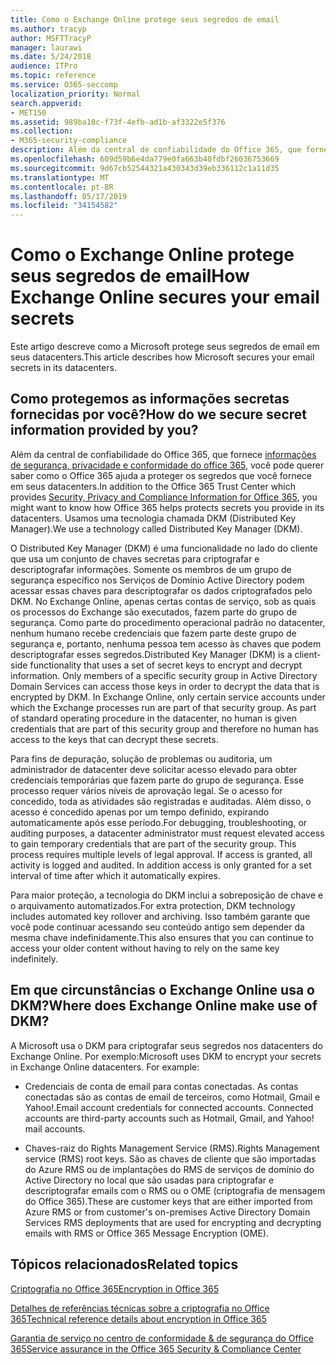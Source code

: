 ```yaml
---
title: Como o Exchange Online protege seus segredos de email
ms.author: tracyp
author: MSFTTracyP
manager: laurawi
ms.date: 5/24/2018
audience: ITPro
ms.topic: reference
ms.service: O365-seccomp
localization_priority: Normal
search.appverid:
- MET150
ms.assetid: 989ba10c-f73f-4efb-ad1b-af3322e5f376
ms.collection:
- M365-security-compliance
description: Além da central de confiabilidade do Office 365, que fornece informações de segurança, privacidade e conformidade do Office 365, você pode querer saber como o Office 365 ajuda a proteger os segredos que você fornece em seus datacenters. Usamos uma tecnologia chamada DKM (Distributed Key Manager).
ms.openlocfilehash: 609d59b6e4da779e0fa663b40fdbf26036753669
ms.sourcegitcommit: 9d67cb52544321a430343d39eb336112c1a11d35
ms.translationtype: MT
ms.contentlocale: pt-BR
ms.lasthandoff: 05/17/2019
ms.locfileid: "34154582"
---
```

# <a name="how-exchange-online-secures-your-email-secrets"></a><span data-ttu-id="29f1f-104">Como o Exchange Online protege seus segredos de email</span><span class="sxs-lookup"><span data-stu-id="29f1f-104">How Exchange Online secures your email secrets</span></span>

<span data-ttu-id="29f1f-105">Este artigo descreve como a Microsoft protege seus segredos de email em seus datacenters.</span><span class="sxs-lookup"><span data-stu-id="29f1f-105">This article describes how Microsoft secures your email secrets in its datacenters.</span></span>
  
## <a name="how-do-we-secure-secret-information-provided-by-you"></a><span data-ttu-id="29f1f-106">Como protegemos as informações secretas fornecidas por você?</span><span class="sxs-lookup"><span data-stu-id="29f1f-106">How do we secure secret information provided by you?</span></span>

<span data-ttu-id="29f1f-107">Além da central de confiabilidade do Office 365, que fornece [informações de segurança, privacidade e conformidade do office 365](https://go.microsoft.com/fwlink/?linkid=874644), você pode querer saber como o Office 365 ajuda a proteger os segredos que você fornece em seus datacenters.</span><span class="sxs-lookup"><span data-stu-id="29f1f-107">In addition to the Office 365 Trust Center which provides [Security, Privacy and Compliance Information for Office 365](https://go.microsoft.com/fwlink/?linkid=874644), you might want to know how Office 365 helps protects secrets you provide in its datacenters.</span></span> <span data-ttu-id="29f1f-108">Usamos uma tecnologia chamada DKM (Distributed Key Manager).</span><span class="sxs-lookup"><span data-stu-id="29f1f-108">We use a technology called Distributed Key Manager (DKM).</span></span>
  
<span data-ttu-id="29f1f-p103">O Distributed Key Manager (DKM) é uma funcionalidade no lado do cliente que usa um conjunto de chaves secretas para criptografar e descriptografar informações. Somente os membros de um grupo de segurança específico nos Serviços de Domínio Active Directory podem acessar essas chaves para descriptografar os dados criptografados pelo DKM. No Exchange Online, apenas certas contas de serviço, sob as quais os processos do Exchange são executados, fazem parte do grupo de segurança. Como parte do procedimento operacional padrão no datacenter, nenhum humano recebe credenciais que fazem parte deste grupo de segurança e, portanto, nenhuma pessoa tem acesso às chaves que podem descriptografar esses segredos.</span><span class="sxs-lookup"><span data-stu-id="29f1f-p103">Distributed Key Manager (DKM) is a client-side functionality that uses a set of secret keys to encrypt and decrypt information. Only members of a specific security group in Active Directory Domain Services can access those keys in order to decrypt the data that is encrypted by DKM. In Exchange Online, only certain service accounts under which the Exchange processes run are part of that security group. As part of standard operating procedure in the datacenter, no human is given credentials that are part of this security group and therefore no human has access to the keys that can decrypt these secrets.</span></span>
  
<span data-ttu-id="29f1f-p104">Para fins de depuração, solução de problemas ou auditoria, um administrador de datacenter deve solicitar acesso elevado para obter credenciais temporárias que fazem parte do grupo de segurança. Esse processo requer vários níveis de aprovação legal. Se o acesso for concedido, toda as atividades são registradas e auditadas. Além disso, o acesso é concedido apenas por um tempo definido, expirando automaticamente após esse período.</span><span class="sxs-lookup"><span data-stu-id="29f1f-p104">For debugging, troubleshooting, or auditing purposes, a datacenter administrator must request elevated access to gain temporary credentials that are part of the security group. This process requires multiple levels of legal approval. If access is granted, all activity is logged and audited. In addition access is only granted for a set interval of time after which it automatically expires.</span></span>
  
<span data-ttu-id="29f1f-117">Para maior proteção, a tecnologia do DKM inclui a sobreposição de chave e o arquivamento automatizados.</span><span class="sxs-lookup"><span data-stu-id="29f1f-117">For extra protection, DKM technology includes automated key rollover and archiving.</span></span> <span data-ttu-id="29f1f-118">Isso também garante que você pode continuar acessando seu conteúdo antigo sem depender da mesma chave indefinidamente.</span><span class="sxs-lookup"><span data-stu-id="29f1f-118">This also ensures that you can continue to access your older content without having to rely on the same key indefinitely.</span></span>
  
## <a name="where-does-exchange-online-make-use-of-dkm"></a><span data-ttu-id="29f1f-119">Em que circunstâncias o Exchange Online usa o DKM?</span><span class="sxs-lookup"><span data-stu-id="29f1f-119">Where does Exchange Online make use of DKM?</span></span>

<span data-ttu-id="29f1f-p106">A Microsoft usa o DKM para criptografar seus segredos nos datacenters do Exchange Online. Por exemplo:</span><span class="sxs-lookup"><span data-stu-id="29f1f-p106">Microsoft uses DKM to encrypt your secrets in Exchange Online datacenters. For example:</span></span>
  
- <span data-ttu-id="29f1f-p107">Credenciais de conta de email para contas conectadas. As contas conectadas são as contas de email de terceiros, como Hotmail, Gmail e Yahoo!.</span><span class="sxs-lookup"><span data-stu-id="29f1f-p107">Email account credentials for connected accounts. Connected accounts are third-party accounts such as Hotmail, Gmail, and Yahoo! mail accounts.</span></span>
    
- <span data-ttu-id="29f1f-125">Chaves-raiz do Rights Management Service (RMS).</span><span class="sxs-lookup"><span data-stu-id="29f1f-125">Rights Management service (RMS) root keys.</span></span> <span data-ttu-id="29f1f-126">São as chaves de cliente que são importadas do Azure RMS ou de implantações do RMS de serviços de domínio do Active Directory no local que são usadas para criptografar e descriptografar emails com o RMS ou o OME (criptografia de mensagem do Office 365).</span><span class="sxs-lookup"><span data-stu-id="29f1f-126">These are customer keys that are either imported from Azure RMS or from customer's on-premises Active Directory Domain Services RMS deployments that are used for encrypting and decrypting emails with RMS or Office 365 Message Encryption (OME).</span></span>
    
## <a name="related-topics"></a><span data-ttu-id="29f1f-127">Tópicos relacionados</span><span class="sxs-lookup"><span data-stu-id="29f1f-127">Related topics</span></span>

[<span data-ttu-id="29f1f-128">Criptografia no Office 365</span><span class="sxs-lookup"><span data-stu-id="29f1f-128">Encryption in Office 365</span></span>](encryption.md)
  
[<span data-ttu-id="29f1f-129">Detalhes de referências técnicas sobre a criptografia no Office 365</span><span class="sxs-lookup"><span data-stu-id="29f1f-129">Technical reference details about encryption in Office 365</span></span>](technical-reference-details-about-encryption.md)
  
[<span data-ttu-id="29f1f-130">Garantia de serviço no centro de conformidade &amp; de segurança do Office 365</span><span class="sxs-lookup"><span data-stu-id="29f1f-130">Service assurance in the Office 365 Security &amp; Compliance Center</span></span>](https://go.microsoft.com/fwlink/?linkid=874645)
  

